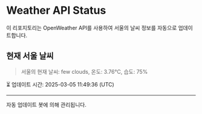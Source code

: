 
# Weather API Status

이 리포지토리는 OpenWeather API를 사용하여 서울의 날씨 정보를 자동으로 업데이트합니다.

## 현재 서울 날씨
> 서울의 현재 날씨: few clouds, 온도: 3.76°C, 습도: 75%

⏳ 업데이트 시간: 2025-03-05 11:49:36 (UTC)

---
자동 업데이트 봇에 의해 관리됩니다.
